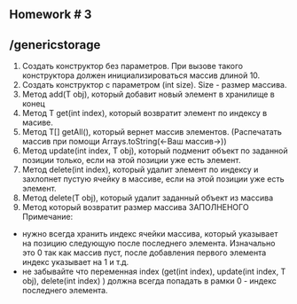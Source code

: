 Homework # 3
--
## /genericstorage
1.	Создать конструктор без параметров. При вызове такого конструктора должен инициализироваться массив длиной 10.
2.	Создать конструктор с параметром (int size). Size - размер массива.
3.	Метод add(T obj), который добавит новый элемент в хранилище в конец
4.	Метод T get(int index), который возвратит элемент по индексу в масиве.
5.	Метод T[] getAll(), который вернет массив элементов. (Распечатать массив при помощи Arrays.toString(<-Ваш массив->))
6.	Метод update(int index, T obj), который подменит объект по заданной позиции только, если на этой позиции уже есть элемент.
7.	Meтод delete(int index), который удалит элемент по индексу и захлопнет пустую ячейку в массиве, если на этой позиции уже есть элемент.
8.	Метод delete(T obj), который удалит заданный объект из массива
9.	Метод который возвратит размер массива ЗАПОЛНЕНОГО
Примечание:
* нужно всегда хранить индекс ячейки массива, который указывает на позицию следующую после последнего элемента. Изначально это 0 так как массив пуст, после добавления первого элемента индекс указывает на 1 и т.д.
* не забывайте что переменная index (get(int index), update(int index, T obj), delete(int index) ) должна всегда попадать в рамки 0 - индекс последнего элемента.